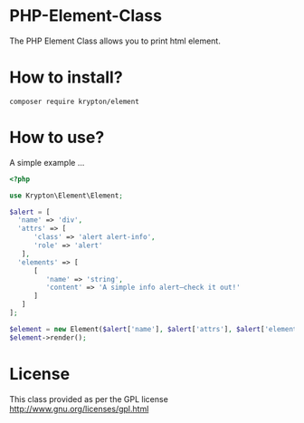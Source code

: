 PHP-Element-Class
=================

The PHP Element Class allows you to print html element.

How to install?
=====

```shell
composer require krypton/element
```

How to use?
=====

A simple example ...

```php
<?php

use Krypton\Element\Element;

$alert = [
  'name' => 'div',
  'attrs' => [
      'class' => 'alert alert-info',
      'role' => 'alert'
   ],
  'elements' => [
      [
         'name' => 'string',
         'content' => 'A simple info alert—check it out!'
      ]
   ]
];

$element = new Element($alert['name'], $alert['attrs'], $alert['elements']);
$element->render();
```    

License
=======

This class provided as per the GPL license http://www.gnu.org/licenses/gpl.html
